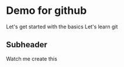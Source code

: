 # Demo for github

Let's get started with the basics
Let's learn git

## Subheader

Watch me create this
